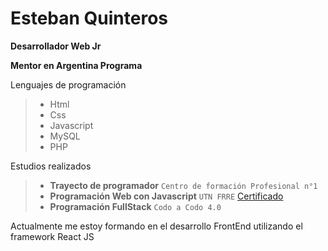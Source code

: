 # Esteban Quinteros
**Desarrollador Web Jr**

**Mentor en Argentina Programa**

Lenguajes de programación

>  - Html 
>  - Css 
>  - Javascript 
>  - MySQL 
>  - PHP 

Estudios realizados

>  - **Trayecto de programador** 
>  `Centro de formación Profesional n°1`
>  - **Programación Web con Javascript**
>  `UTN FRRE` [Certificado](https://www.elearning-total.com/campus/verificando_certificado.php?cod_code=lO1nhOEEIh&salvar=SI)
>  - **Programación FullStack**
>  `Codo a Codo 4.0`

Actualmente me estoy formando en el desarrollo FrontEnd utilizando el framework React JS
